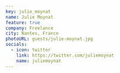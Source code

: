 ```yaml
---
key: julie_moynat
name: Julie Moynat 
feature: true
company: Freelance
city: Nantes, France
photoURL: guests/julie-moynat.jpg
socials:
  - icon: twitter
    link: https://twitter.com/juliemoynat
    name: juliemoynat
---
```


